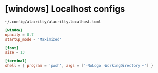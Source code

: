 # [windows] Localhost configs

`~/.config/alacritty/alacritty.localhost.toml`

```toml
[window]
opacity = 0.7
startup_mode = 'Maximized'

[font]
size = 13

[terminal]
shell = { program = 'pwsh', args = ['-NoLogo -WorkingDirectory ~'] }
```
